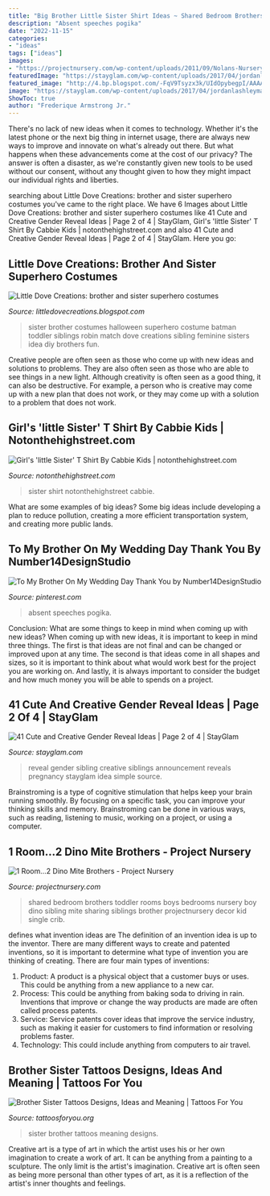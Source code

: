 ```yaml
---
title: "Big Brother Little Sister Shirt Ideas ~ Shared Bedroom Brothers Toddler Rooms Boys Bedrooms Nursery Boy Dino Sibling Mite Sharing Siblings Brother Projectnursery Decor Kid Single Crib"
description: "Absent speeches pogika"
date: "2022-11-15"
categories:
- "ideas"
tags: ["ideas"]
images:
- "https://projectnursery.com/wp-content/uploads/2011/09/Nolans-Nursery-011.jpg"
featuredImage: "https://stayglam.com/wp-content/uploads/2017/04/jordanlashleymaska_17818670_783129735182301_2558240026538278912_nresize.jpg"
featured_image: "http://4.bp.blogspot.com/-FqV9Tsyzx3k/UIdOpybegpI/AAAAAAAADp8/tZJcXzlVL-o/s1600/DSCF2030.jpg"
image: "https://stayglam.com/wp-content/uploads/2017/04/jordanlashleymaska_17818670_783129735182301_2558240026538278912_nresize.jpg"
ShowToc: true
author: "Frederique Armstrong Jr."
---
```



There's no lack of new ideas when it comes to technology. Whether it's the latest phone or the next big thing in internet usage, there are always new ways to improve and innovate on what's already out there. But what happens when these advancements come at the cost of our privacy? The answer is often a disaster, as we're constantly given new tools to be used without our consent, without any thought given to how they might impact our individual rights and liberties.

	

		
searching about Little Dove Creations: brother and sister superhero costumes you've came to the right place. We have 6 Images about Little Dove Creations: brother and sister superhero costumes like 41 Cute and Creative Gender Reveal Ideas | Page 2 of 4 | StayGlam, Girl&#039;s &#039;little Sister&#039; T Shirt By Cabbie Kids | notonthehighstreet.com and also 41 Cute and Creative Gender Reveal Ideas | Page 2 of 4 | StayGlam. Here you go:
		
    
## Little Dove Creations: Brother And Sister Superhero Costumes

<img loading=lazy src="http://4.bp.blogspot.com/-FqV9Tsyzx3k/UIdOpybegpI/AAAAAAAADp8/tZJcXzlVL-o/s1600/DSCF2030.jpg" onerror="this.onerror=null;this.src='https://tse1.mm.bing.net/th?id=OIP.Oi-YNUxdj1NlQByzexfWvwHaJ4&amp;pid=15.1';" alt="Little Dove Creations: brother and sister superhero costumes">

_Source: littledovecreations.blogspot.com_

>sister brother costumes halloween superhero costume batman toddler siblings robin match dove creations sibling feminine sisters idea diy brothers fun. 

	

Creative people are often seen as those who come up with new ideas and solutions to problems. They are also often seen as those who are able to see things in a new light. Although creativity is often seen as a good thing, it can also be destructive. For example, a person who is creative may come up with a new plan that does not work, or they may come up with a solution to a problem that does not work.

    
## Girl&#039;s &#039;little Sister&#039; T Shirt By Cabbie Kids | Notonthehighstreet.com

<img loading=lazy src="https://cdn.notonthehighstreet.com/system/product_images/images/001/481/759/original_girl-s-little-sister-t-shirt.jpg" onerror="this.onerror=null;this.src='https://tse3.mm.bing.net/th?id=OIP.Xac8-3Nb6hRpLouunjIFegHaLR&amp;pid=15.1';" alt="Girl&#039;s &#039;little Sister&#039; T Shirt By Cabbie Kids | notonthehighstreet.com">

_Source: notonthehighstreet.com_

>sister shirt notonthehighstreet cabbie. 

	

What are some examples of big ideas?
Some big ideas include developing a plan to reduce pollution, creating a more efficient transportation system, and creating more public lands.

    
## To My Brother On My Wedding Day Thank You By Number14DesignStudio

<img loading=lazy src="https://i.pinimg.com/736x/5a/27/e1/5a27e1f876de53086181d49dbac9833d--wedding-brother-brother-of-the-bride-gift.jpg" onerror="this.onerror=null;this.src='https://tse2.mm.bing.net/th?id=OIP.CjxP1ouT-eAztGTIYIw4ggHaIs&amp;pid=15.1';" alt="To My Brother On My Wedding Day Thank You by Number14DesignStudio">

_Source: pinterest.com_

>absent speeches pogika. 

	

Conclusion: What are some things to keep in mind when coming up with new ideas?
When coming up with new ideas, it is important to keep in mind three things. The first is that ideas are not final and can be changed or improved upon at any time. The second is that ideas come in all shapes and sizes, so it is important to think about what would work best for the project you are working on. And lastly, it is always important to consider the budget and how much money you will be able to spends on a project.

    
## 41 Cute And Creative Gender Reveal Ideas | Page 2 Of 4 | StayGlam

<img loading=lazy src="https://stayglam.com/wp-content/uploads/2017/04/jordanlashleymaska_17818670_783129735182301_2558240026538278912_nresize.jpg" onerror="this.onerror=null;this.src='https://tse2.mm.bing.net/th?id=OIP.46as2i1arA7wIV_froomiwHaHa&amp;pid=15.1';" alt="41 Cute and Creative Gender Reveal Ideas | Page 2 of 4 | StayGlam">

_Source: stayglam.com_

>reveal gender sibling creative siblings announcement reveals pregnancy stayglam idea simple source. 

	

Brainstroming is a type of cognitive stimulation that helps keep your brain running smoothly. By focusing on a specific task, you can improve your thinking skills and memory. Brainstroming can be done in various ways, such as reading, listening to music, working on a project, or using a computer.

    
## 1 Room...2 Dino Mite Brothers - Project Nursery

<img loading=lazy src="https://projectnursery.com/wp-content/uploads/2011/09/Nolans-Nursery-011.jpg" onerror="this.onerror=null;this.src='https://tse2.mm.bing.net/th?id=OIP.07XJSWIvnp9NS91pMgkiMAHaE8&amp;pid=15.1';" alt="1 Room...2 Dino Mite Brothers - Project Nursery">

_Source: projectnursery.com_

>shared bedroom brothers toddler rooms boys bedrooms nursery boy dino sibling mite sharing siblings brother projectnursery decor kid single crib. 

	

defines what invention ideas are
The definition of an invention idea is up to the inventor. 
There are many different ways to create and patented inventions, so it is important to determine what type of invention you are thinking of creating. There are four main types of inventions: 
1) Product: A product is a physical object that a customer buys or uses. This could be anything from a new appliance to a new car. 
2) Process: This could be anything from baking soda to driving in rain. Inventions that improve or change the way products are made are often called process patents. 
3) Service: Service patents cover ideas that improve the service industry, such as making it easier for customers to find information or resolving problems faster. 
4) Technology: This could include anything from computers to air travel.

    
## Brother Sister Tattoos Designs, Ideas And Meaning | Tattoos For You

<img loading=lazy src="http://www.tattoosforyou.org/wp-content/uploads/2017/12/Brother-and-Sister-Tattoos.jpg" onerror="this.onerror=null;this.src='https://tse1.mm.bing.net/th?id=OIP.HEApdLke5bhq53crHjtIGAHaHa&amp;pid=15.1';" alt="Brother Sister Tattoos Designs, Ideas and Meaning | Tattoos For You">

_Source: tattoosforyou.org_

>sister brother tattoos meaning designs. 

	

Creative art is a type of art in which the artist uses his or her own imagination to create a work of art. It can be anything from a painting to a sculpture. The only limit is the artist's imagination. Creative art is often seen as being more personal than other types of art, as it is a reflection of the artist's inner thoughts and feelings.

